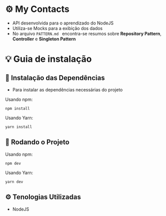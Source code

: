 # ⚙️ My Contacts

- API desenvolvida para o aprendizado do NodeJS
- Utiliza-se Mocks para a exibição dos dados
- No arquivo `PATTERN.md ` encontra-se resumos sobre **Repository Pattern**,
  **Controller** e **Singleton Pattern**

# 💡 Guia de instalação

## 🔮 Instalação das Dependências

- Para instalar as dependências necessárias do projeto

Usando npm:

```
npm install
```

Usando Yarn:

```
yarn install
```

## 📌 Rodando o Projeto

Usando npm:

```
npm dev
```

Usando Yarn:

```
yarn dev
```

## ⚙️ Tenologias Utilizadas

- NodeJS
